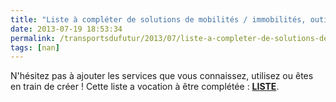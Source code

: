 ```yaml
---
title: "Liste à compléter de solutions de mobilités / immobilités, outils de compréhension, d'analyse et d'optimisation"
date: 2013-07-19 18:53:34
permalink: /transportsdufutur/2013/07/liste-a-completer-de-solutions-de-mobilites-immobilites-outils-de-comprehension-danalyse-et-doptimis.html
tags: [nan]
---
```


<p>N'hésitez pas à ajouter les services que vous connaissez, utilisez ou êtes en train de créer ! Cette liste a vocation à être complétée : <strong><a href="https://docs.google.com/document/d/1YCEsajQkD6yvdSmX25BYys04UiE--lKQWL2YtZF09sI/edit?usp=sharing" target="_blank">LISTE</a></strong>.</p> <p> </p>

